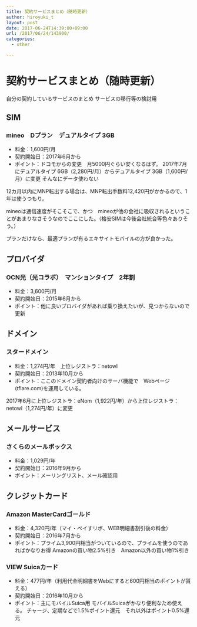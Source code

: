 ```yaml
---
title: 契約サービスまとめ（随時更新）
author: hiroyuki_t
layout: post
date: 2017-06-24T14:39:00+09:00
url: /2017/06/24/143900/
categories:
  - other
  
---
```

# 契約サービスまとめ（随時更新）
自分の契約しているサービスのまとめ
サービスの移行等の検討用


## SIM
### mineo　Dプラン　デュアルタイプ 3GB
- 料金：1,600円/月
- 契約開始日：2017年6月から
- ポイント：ドコモからの変更　月5000円ぐらい安くなるはず。
2017年7月にデュアルタイプ 6GB（2,280円/月）からデュアルタイプ 3GB（1,600円/月）に変更
そんなにデータ使わない

12カ月以内にMNP転出する場合は、MNP転出手数料12,420円がかかるので、1年は使うつもり。

mineoは通信速度がそこそこで、かつ　mineoが他の会社に吸収されるということがあまりなさそうなのでここにした。（格安SIMは今後会社統合等色々ありそう。）

プランだけなら、最適プランが有るエキサイトモバイルの方が良かった。


## プロバイダ
### OCN光（光コラボ）　マンションタイプ　2年割
- 料金：3,600円/月
- 契約開始日：2015年6月から
- ポイント：他に良いプロバイダがあれば乗り換えたいが、見つからないので更新


## ドメイン
### スタードメイン
- 料金：1,274円/年　上位レジストラ：netowl
- 契約開始日：2013年10月から
- ポイント：ここのドメイン契約者向けのサーバ機能で　Webページ(tflare.com)を運用している。

2017年6月に上位レジストラ：eNom（1,922円/年）から上位レジストラ：netowl（1,274円/年）に変更

## メールサービス
### さくらのメールボックス
- 料金：1,029円/年
- 契約開始日：2016年9月から
- ポイント：メーリングリスト、メール確認用


## クレジットカード
### Amazon MasterCardゴールド
- 料金：4,320円/年（マイ・ペイすリボ、WEB明細書割引後の料金）
- 契約開始日：2016年7月から
- ポイント：プライム3,900円相当がついているので、プライムを使うのであればかなりお得
Amazonの買い物2.5%引き　Amazon以外の買い物1%引き

### VIEW Suicaカード
- 料金：477円/年（利用代金明細書をWebにすると600円相当のポイントが貰える）
- 契約開始日：2016年10月から
- ポイント：主にモバイルSuica用 モバイルSuicaがかなり便利なため使える。
チャージ、定期などで1.5%ポイント還元　それ以外はポイント0.5%還元